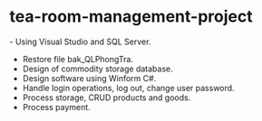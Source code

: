 # tea-room-management-project

- Using Visual Studio and SQL Server.
- Restore file bak_QLPhongTra.
- Design of commodity storage database.
- Design software using Winform C#.
- Handle login operations, log out, change user password.
- Process storage, CRUD products and goods.
- Process payment.
